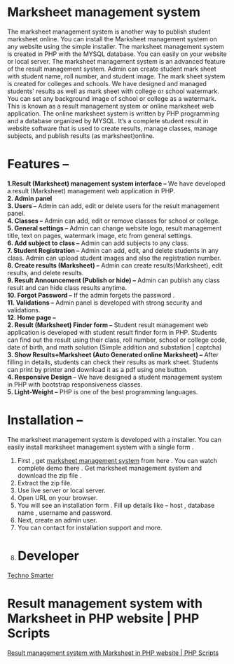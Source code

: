 # Marksheet management system
The marksheet management system is another way to publish student marksheet online. You can install the Marksheet management system on any website using the simple installer. The marksheet management system is created in PHP with the MYSQL database. You can easily on your website or local server. The marksheet management system is an advanced feature of the result management system. Admin can create student mark sheet with student name, roll number, and student image. 
The mark sheet system is created for colleges and schools. We have designed and managed students' results as well as mark sheet with college or school watermark. You can set any background image of school or college as a watermark. This is known as a result management system or online marksheet web application. The online marksheet system is written by PHP programming and a database organized by MYSQL. It’s a complete student result in website software that is used to create results, manage classes, manage subjects, and publish results (as marksheet)online. 
# Features – 
<strong>1.Result (Marksheet) management system interface –</strong> We have developed a result (Marksheet) management web application in PHP.<br>
<strong>2. Admin panel </strong><br>
<strong>3. Users –</strong> Admin can add, edit or delete users for the result management panel.<br>
<strong>4. Classes –</strong> Admin can add, edit or remove classes for school or college.<br>
<strong>5. General settings –</strong>  Admin can change website logo, result management title, text on pages, watermark image, etc from general settings.<br>
<strong>6. Add subject to class –</strong>  Admin can add subjects to any class.<br>
<strong>7. Student Registration –</strong>  Admin can add, edit, and delete students in any class. Admin can upload student images and also the registration number.<br>
<strong>8. Create results (Marksheet) –</strong>  Admin can create results(Marksheet), edit results, and delete results. <br>
<strong>9. Result Announcement (Publish or hide) –</strong>  Admin can publish any class result and can hide class results anytime.<br>
<strong>10. Forgot Password –</strong> If the admin forgets the password . <br>
<strong>11. Validations –</strong> Admin panel is developed with strong security and validations. <br>
<strong>12. Home page –</strong> <br>
<strong>2. Result (Marksheet) Finder form –</strong> Student result management web application is developed with student result finder form in PHP. Students can find out the result using their class, roll number, school or college code, date of birth, and math solution  (Simple addition and substation | captcha)<br>
<strong>3. Show Results+Marksheet (Auto Generated online Marksheet) –</strong>  After filling in details, students can check their results as mark sheet. Students can print by printer and download it as a pdf using one button.<br>
<strong>4. Responsive Design </strong>– We have designed a student management system in PHP with bootstrap responsiveness classes.<br> 
<strong>5. Light-Weight –</strong> PHP is one of the best programming languages.<br>

# Installation – 
The marksheet management system is developed with a installer. You can easily install marksheet management system with a single form . <br>
1.	First , get <a href="https://technosmarter.com/item/result-management-system-with-marksheet-in-php-website">marksheet management system</a> from here . You can watch complete demo there . Get marksheet management system and download the zip file . <br>
2.	Extract the zip file. <br>
3.	Use live server or local server.<br> 
4.	Open URL on your browser.<br> 
5.	You will see an installation form . Fill up details like – host , database name , username and password. <br>
6.	Next, create an admin user.<br> 
7.	You can contact for installation support and more. <br>
8.	 # Developer 
 <a href="https://technosmarter.com">Techno Smarter </a>
 # Result management system with Marksheet in PHP website | PHP Scripts 
 <a href="https://technosmarter.com/item/result-management-system-with-marksheet-in-php-website">Result management system with Marksheet in PHP website | PHP Scripts</a>
 
 


